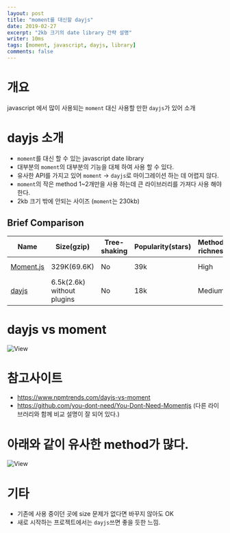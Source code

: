 ```yaml
---
layout: post
title: "moment를 대신할 dayjs"
date: 2019-02-27
excerpt: "2kb 크기의 date library 간략 설명"
writer: 10ms
tags: [moment, javascript, dayjs, library]
comments: false
---
```


# 개요

javascript 에서 많이 사용되는 `moment` 대신 사용할 만한 `dayjs`가 있어 소개

# dayjs 소개

-   `moment`를 대신 할 수 있는 javascript date library
-   대부분의 `moment`의 대부분의 기능을 대체 하여 사용 할 수 있다.
-   유사한 API를 가지고 있어 `moment` -> `dayjs`로 마이그레이션 하는 데 어렵지 않다.
-   `moment`의 작은 method 1~2개만을 사용 하는데 큰 라이브러리를 가져다 사용 해야 한다.
-   2kb 크기 밖에 안되는 사이즈 (`moment`는 230kb)

## Brief Comparison

| Name                                     | Size(gzip)                 | Tree-shaking | Popularity(stars) | Methods richness | Pattern | Timezone Support      | Locale |
| ---------------------------------------- | -------------------------- | ------------ | ----------------- | ---------------- | ------- | --------------------- | ------ |
| [Moment.js](https://momentjs.com/)       | 329K(69.6K)                | No           | 39k               | High             | OO      | Good(moment-timezone) | 123    |
| [dayjs](https://github.com/iamkun/dayjs) | 6.5k(2.6k) without plugins | No           | 18k               | Medium           | OO      | Not yet               | 44     |

# dayjs vs moment

![View](/assets/img/posts/dayjs/dayjs-image1.png)

# 참고사이트

-   https://www.npmtrends.com/dayjs-vs-moment
-   https://github.com/you-dont-need/You-Dont-Need-Momentjs (다른 라이브러리와 함께 비교 설명이 잘 되어 있다.)

# 아래와 같이 유사한 method가 많다.

![View](/assets/img/posts/dayjs/dayjs-image2.gif)

# 기타

-   기존에 사용 중이던 곳에 size 문제가 없다면 바꾸지 않아도 OK
-   새로 시작하는 프로젝트에서는 `dayjs`쓰면 좋을 듯한 느낌.
